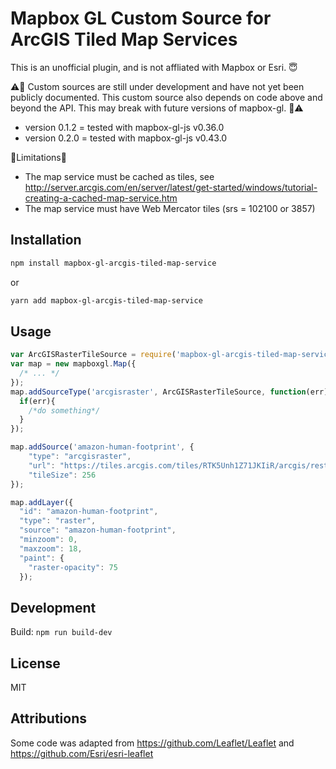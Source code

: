 # Mapbox GL Custom Source for ArcGIS Tiled Map Services

This is an unofficial plugin, and is not affliated with Mapbox or Esri. 😇

⚠️🚧 Custom sources are still under development and have not yet been publicly documented. This custom source also depends on code above and beyond the API. This may break with future versions of mapbox-gl. 🚧⚠️

* version 0.1.2 = tested with mapbox-gl-js v0.36.0
* version 0.2.0 = tested with mapbox-gl-js v0.43.0


🚦Limitations🚦
 - The map service must be cached as tiles, see http://server.arcgis.com/en/server/latest/get-started/windows/tutorial-creating-a-cached-map-service.htm
 - The map service must have Web Mercator tiles (srs = 102100 or 3857)

## Installation

```sh
npm install mapbox-gl-arcgis-tiled-map-service
``` 
or 
```sh
yarn add mapbox-gl-arcgis-tiled-map-service
```

## Usage

```js
var ArcGISRasterTileSource = require('mapbox-gl-arcgis-tiled-map-service');
var map = new mapboxgl.Map({
  /* ... */
});
map.addSourceType('arcgisraster', ArcGISRasterTileSource, function(err) {
  if(err){
    /*do something*/
  }
});

map.addSource('amazon-human-footprint', {
    "type": "arcgisraster",
    "url": "https://tiles.arcgis.com/tiles/RTK5Unh1Z71JKIiR/arcgis/rest/services/HumanFootprint/MapServer?f=json",
    "tileSize": 256
});

map.addLayer({
  "id": "amazon-human-footprint",
  "type": "raster",
  "source": "amazon-human-footprint",
  "minzoom": 0,
  "maxzoom": 18,
  "paint": {
    "raster-opacity": 75
  });

```




## Development

Build: `npm run build-dev`


## License

MIT

## Attributions

Some code was adapted from https://github.com/Leaflet/Leaflet and  https://github.com/Esri/esri-leaflet


